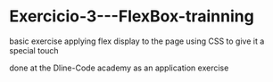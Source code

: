 # Exercicio-3---FlexBox-trainning

basic exercise applying flex display to the page using CSS to give it a special touch

done at the Dline-Code academy as an application exercise
